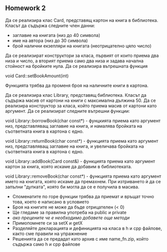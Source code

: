 ## Homework 2

Да се реализира клас Card, представящ картон на книга в библиотека. Класът да съдържа следните член данни:
  - заглавие на книгата (низ до 40 символа)
  - име на автора (низ до 30 символа)
  - брой налични екзепляри на книгата (неотрицателно цяло число)

Да се реализират конструктори за класа, първият от които приема два низа и число, а вторият приема само два низа и задава начална стойност на бройките нула. Да се реализира вътрешната функция

  void Card::setBookAmount(int)

Функцията трябва да променя броя на наличните книги в картона.

Да се реализира клас Library, представящ библиотека. Класът да съдържа масив от картони на книги с максимална дължина 50. Да се реализира конструктор за класа, който приема масив от картони като аргумент. Да се реализират следните вътрешни функции:

  void Library::borrowBook(char const*) - фунцкията приема като аргумент низ, представляващ заглавие на книга, и намалява бройката на съответната книга в картона с едно.

  void Library::returnBook(char const*) - функцията приема като аргумент низ, представляващ заглавие на книга, и увеличава бройката на съответната книга в картона с едно.

  void Library::addBook(Card const&) - функцията приема като аргумент картон за книга, която искаме да добавим в библиотеката.

  void Library::removeBook(char const*) - функцията приема като аргумент името на книгата, която искаме да премахнем. При изтриването ѝ да се запълни "дупката", която би могла да се е получила в масива.

 - Споменатите по горе функции трябва да приемат и връщат точно това, което е написано в условието
 - Броя на книгите не може да бъде отрицателен (< 0)
 - Ще гледаме за правилна употреба на public и private
 - *ако прецените че е необходимо добавете още методи*
 - Примопомнете си за setX и getX
 - Разделяйте декларацията и дефиницията на класа в h и cpp файлове, както сме правили на упражнение
 - Решенията да се предадат като архив с име name_fn.zip, който съдържа само h и cpp файлове
